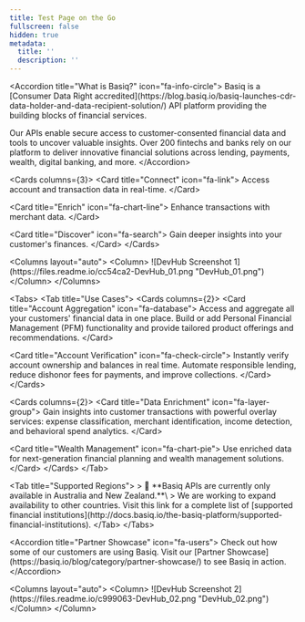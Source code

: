 ```yaml
---
title: Test Page on the Go
fullscreen: false
hidden: true
metadata:
  title: ''
  description: ''
---
```

\<Accordion title="What is Basiq?" icon="fa-info-circle">
&#x20; Basiq is a \[Consumer Data Right accredited]\(https\://blog.basiq.io/basiq-launches-cdr-data-holder-and-data-recipient-solution/) API platform providing the building blocks of financial services.

&#x20; Our APIs enable secure access to customer-consented financial data and tools to uncover valuable insights. Over 200 fintechs and banks rely on our platform to deliver innovative financial solutions across lending, payments, wealth, digital banking, and more.
\</Accordion>

\<Cards columns=\{3}>
&#x20; \<Card title="Connect" icon="fa-link">
&#x20;   Access account and transaction data in real-time.
&#x20; \</Card>

&#x20; \<Card title="Enrich" icon="fa-chart-line">
&#x20;   Enhance transactions with merchant data.
&#x20; \</Card>

&#x20; \<Card title="Discover" icon="fa-search">
&#x20;   Gain deeper insights into your customer's finances.
&#x20; \</Card>
\</Cards>

\<Columns layout="auto">
&#x20; \<Column>
&#x20;   !\[DevHub Screenshot 1]\(https\://files.readme.io/cc54ca2-DevHub\_01.png "DevHub\_01.png")
&#x20; \</Column>
\</Columns>

\<Tabs>
&#x20; \<Tab title="Use Cases">
&#x20;   \<Cards columns=\{2}>
&#x20;     \<Card title="Account Aggregation" icon="fa-database">
&#x20;       Access and aggregate all your customers' financial data in one place. Build or add Personal Financial Management (PFM) functionality and provide tailored product offerings and recommendations.
&#x20;     \</Card>

&#x20;     \<Card title="Account Verification" icon="fa-check-circle">
&#x20;       Instantly verify account ownership and balances in real time. Automate responsible lending, reduce dishonor fees for payments, and improve collections.
&#x20;     \</Card>
&#x20;   \</Cards>

&#x20;   \<Cards columns=\{2}>
&#x20;     \<Card title="Data Enrichment" icon="fa-layer-group">
&#x20;       Gain insights into customer transactions with powerful overlay services: expense classification, merchant identification, income detection, and behavioral spend analytics.
&#x20;     \</Card>

&#x20;     \<Card title="Wealth Management" icon="fa-chart-pie">
&#x20;       Use enriched data for next-generation financial planning and wealth management solutions.
&#x20;     \</Card>
&#x20;   \</Cards>
&#x20; \</Tab>

&#x20; \<Tab title="Supported Regions">
&#x20;   \> 🚧 \*\*Basiq APIs are currently only available in Australia and New Zealand.\*\*\\
&#x20;   \> We are working to expand availability to other countries. Visit this link for a complete list of \[supported financial institutions]\(http\://docs.basiq.io/the-basiq-platform/supported-financial-institutions).
&#x20; \</Tab>
\</Tabs>

\<Accordion title="Partner Showcase" icon="fa-users">
&#x20; Check out how some of our customers are using Basiq. Visit our \[Partner Showcase]\(https\://basiq.io/blog/category/partner-showcase/) to see Basiq in action.
\</Accordion>

\<Columns layout="auto">
&#x20; \<Column>
&#x20;   !\[DevHub Screenshot 2]\(https\://files.readme.io/c999063-DevHub\_02.png "DevHub\_02.png")
&#x20; \</Column>
&#x20;\</Column>
